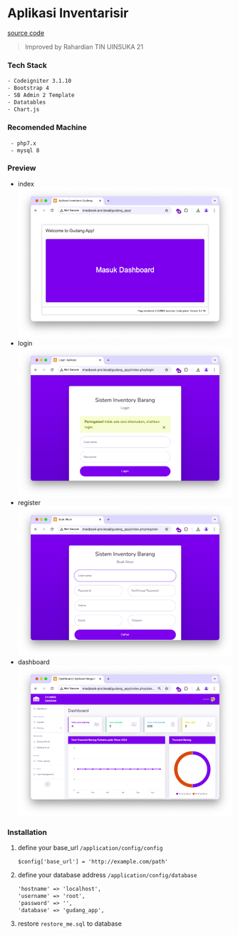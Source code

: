 # Aplikasi Inventarisir<br/>
[source code](https://github.com/arfandotid/ci_pengadaan_barang)
>Improved by Rahardian TIN UINSUKA 21

### Tech Stack
    - Codeigniter 3.1.10
    - Bootstrap 4
    - SB Admin 2 Template
    - Datatables
    - Chart.js

### Recomended Machine
     - php7.x
     - mysql 8
     
### Preview
* index
    ![index](/preview/index_page.png)
* login
    ![login](/preview/login_page.png)
* register
    ![register](/preview/register_page.png)
* dashboard
    ![dashboard](/preview/dashboard_page.png)

### Installation
1. define your base_url `/application/config/config`
    ```
    $config['base_url'] = 'http://example.com/path'
    ```
2. define your database address `/application/config/database`
    ```
    'hostname' => 'localhost',
	'username' => 'root',
	'password' => '',
	'database' => 'gudang_app',
    ```
3. restore `restore_me.sql` to database

